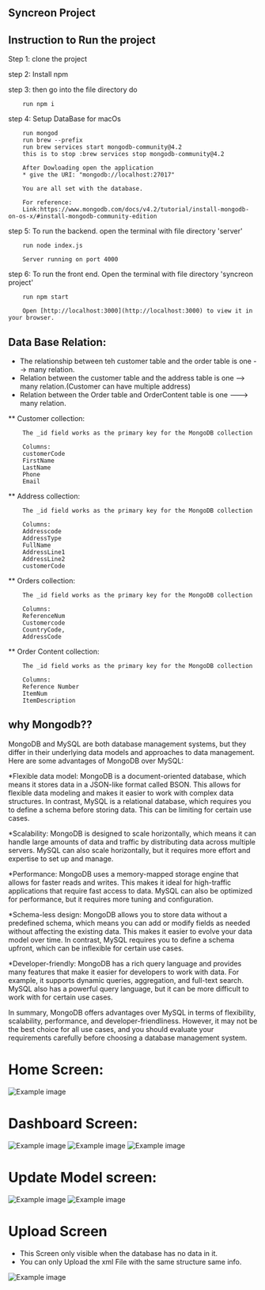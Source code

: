 ## Syncreon Project


## Instruction to Run the project
Step 1: clone the project

step 2: Install npm 

step 3: then go into the file directory do
        
        run npm i

step 4: Setup DataBase for macOs
        
        run mongod
        run brew --prefix
        run brew services start mongodb-community@4.2
        this is to stop :brew services stop mongodb-community@4.2

        After Dowloading open the application
        * give the URI: "mongodb://localhost:27017"

        You are all set with the database.

        For reference:
        Link:https://www.mongodb.com/docs/v4.2/tutorial/install-mongodb-on-os-x/#install-mongodb-community-edition

step 5: To run the backend. open the terminal with file directory 'server'

        run node index.js

        Server running on port 4000

step 6: To run the front end. Open the terminal with file directory 'syncreon project'

        run npm start

        Open [http://localhost:3000](http://localhost:3000) to view it in your browser.
        
## Data Base Relation:

* The relationship between teh customer table and the order table is one  --> many relation.
* Relation between the customer table and the address table is one --> many relation.(Customer can have multiple address)
* Relation between the Order table and OrderContent table is one ---> many relation.

** Customer collection:

        The _id field works as the primary key for the MongoDB collection

        Columns:
        customerCode 
        FirstName
        LastName
        Phone
        Email

** Address collection:
        
        The _id field works as the primary key for the MongoDB collection
        
        Columns:
        Addresscode 
        AddressType
        FullName
        AddressLine1
        AddressLine2
        customerCode 
        

** Orders collection:

        The _id field works as the primary key for the MongoDB collection

        Columns:
        ReferenceNum 
        Customercode 
        CountryCode,
        AddressCode


** Order Content collection:

        The _id field works as the primary key for the MongoDB collection

        Columns:
        Reference Number
        ItemNum 
        ItemDescription

## why Mongodb??
MongoDB and MySQL are both database management systems, but they differ in their underlying data models and approaches to data management. Here are some advantages of MongoDB over MySQL:

*Flexible data model: MongoDB is a document-oriented database, which means it stores data in a JSON-like format called BSON. This allows for flexible data modeling and makes it easier to work with complex data structures. In contrast, MySQL is a relational database, which requires you to define a schema before storing data. This can be limiting for certain use cases.

*Scalability: MongoDB is designed to scale horizontally, which means it can handle large amounts of data and traffic by distributing data across multiple servers. MySQL can also scale horizontally, but it requires more effort and expertise to set up and manage.

*Performance: MongoDB uses a memory-mapped storage engine that allows for faster reads and writes. This makes it ideal for high-traffic applications that require fast access to data. MySQL can also be optimized for performance, but it requires more tuning and configuration.

*Schema-less design: MongoDB allows you to store data without a predefined schema, which means you can add or modify fields as needed without affecting the existing data. This makes it easier to evolve your data model over time. In contrast, MySQL requires you to define a schema upfront, which can be inflexible for certain use cases.

*Developer-friendly: MongoDB has a rich query language and provides many features that make it easier for developers to work with data. For example, it supports dynamic queries, aggregation, and full-text search. MySQL also has a powerful query language, but it can be more difficult to work with for certain use cases.

In summary, MongoDB offers advantages over MySQL in terms of flexibility, scalability, performance, and developer-friendliness. However, it may not be the best choice for all use cases, and you should evaluate your requirements carefully before choosing a database management system.



# Home Screen:

![Example image](https://github.com/Raviteja7Lanka/syncreon-project/blob/master/Images/Home_Page.png)
    

# Dashboard Screen:
![Example image](https://github.com/Raviteja7Lanka/syncreon-project/blob/master/Images/Screen1.png)
![Example image](https://github.com/Raviteja7Lanka/syncreon-project/blob/master/Images/Screen%201-2.png)
![Example image](https://github.com/Raviteja7Lanka/syncreon-project/blob/master/Images/Screen1-3.png)


# Update Model screen:
![Example image](https://github.com/Raviteja7Lanka/syncreon-project/blob/master/Images/Model-1.png)
![Example image](https://github.com/Raviteja7Lanka/syncreon-project/blob/master/Images/Model%201-2.png)

# Upload Screen
* This Screen only visible when the database has no data in it.
* You can only Upload the xml File with the same structure same info.

![Example image](https://github.com/Raviteja7Lanka/syncreon-project/blob/master/Images/Upload%20Screen%20Shot.png)


